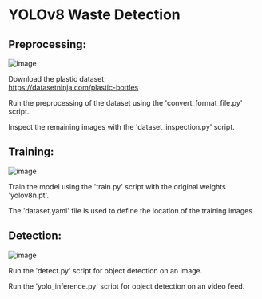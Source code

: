 # YOLOv8 Waste Detection

## Preprocessing:

![image](https://github.com/user-attachments/assets/5989cb99-718c-4407-94b4-6326200997f8)

Download the plastic dataset: <br /> https://datasetninja.com/plastic-bottles

Run the preprocessing of the dataset using the 'convert_format_file.py' script.

Inspect the remaining images with the 'dataset_inspection.py' script.

## Training:

![image](https://github.com/user-attachments/assets/7318b928-4cff-429c-a102-83b5647555e7)

Train the model using the 'train.py' script with the original weights 'yolov8n.pt'.

The 'dataset.yaml' file is used to define the location of the training images.

## Detection:

![image](https://github.com/user-attachments/assets/42e27044-e9ff-4527-8eff-277623256ac0)

Run the 'detect.py' script for object detection on an image.

Run the 'yolo_inference.py' script for object detection on an video feed.
